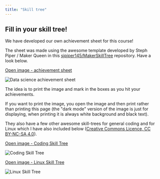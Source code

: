 ```yaml
---
title: "Skill tree"
---
```


## Fill in your skill tree!

We have developed our own achievement sheet for this course! 

The sheet was made using the awesome template developed by Steph Piper / Maker Queen in this [sjpiper145/MakerSkillTree](https://github.com/sjpiper145/MakerSkillTree/) repository. Have a look below.


[Open image - achievement sheet](skill_tree/achievement_sheet_a4.png)

![Data science achievement sheet](skill_tree/achievement_sheet_a4.png#.light.fill-width)


The idea is to print the image and mark in the boxes as you hit your achievements.

If you want to print the image, you open the image and then print rather than printing this page
(the "dark mode" version of the image is just for displaying, when printing it is always white
background and black text).

They also have a few other awesome skill-trees for general coding and for Linux which I have also
included below ([Creative Commons Licence, CC BY-NC-SA 4.0](https://creativecommons.org/licenses/by-nc-sa/4.0/)).

[Open image - Coding Skill Tree](skill_tree/Coding_Skill_Tree.png)

![Coding Skill Tree](skill_tree/Coding_Skill_Tree.png#.light.fill-width)

[Open image - Linux Skill Tree](skill_tree/Linux_Skill_Tree.png)

![Linux Skill Tree](skill_tree/Linux_Skill_Tree.png#.light.fill-width)
